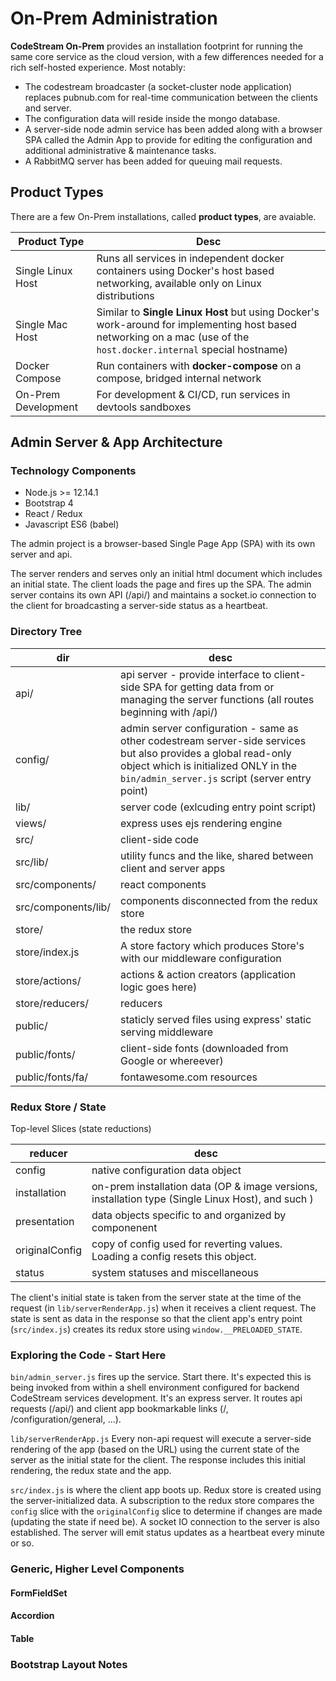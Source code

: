 # On-Prem Administration

**CodeStream On-Prem** provides an installation footprint for running the same
core service as the cloud version, with a few differences needed for a rich
self-hosted experience. Most notably:

*   The codestream broadcaster (a socket-cluster node application) replaces
    pubnub.com for real-time communication between the clients and server.
*   The configuration data will reside inside the mongo database.
*   A server-side node admin service has been added along with a browser SPA
    called the Admin App to provide for editing the configuration and additional
    administrative & maintenance tasks.
*   A RabbitMQ server has been added for queuing mail requests.

## Product Types

There are a few On-Prem installations, called **product types**, are avaiable.

| Product Type | Desc |
| --- | --- |
| Single Linux Host | Runs all services in independent docker containers using Docker's host based networking, available only on Linux distributions |
| Single Mac Host | Similar to **Single Linux Host** but using Docker's work-around for implementing host based networking on a mac (use of the `host.docker.internal` special hostname) |
| Docker Compose | Run containers with **docker-compose** on a compose, bridged internal network |
| On-Prem Development | For development & CI/CD, run services in devtools sandboxes |



## Admin Server & App Architecture

### Technology Components

*	Node.js >= 12.14.1
*	Bootstrap 4
*	React / Redux
*	Javascript ES6 (babel)

The admin project is a browser-based Single Page App (SPA) with its own server
and api.

The server renders and serves only an initial html document which includes an
initial state. The client loads the page and fires up the SPA. The admin server
contains its own API (/api/) and maintains a socket.io connection to the client
for broadcasting a server-side status as a heartbeat.

### Directory Tree

| dir | desc |
| --- | --- |
| api/ | api server - provide interface to client-side SPA for getting data from or managing the server functions (all routes beginning with /api/) |
| config/ | admin server configuration - same as other codestream server-side services but also provides a global read-only object which is initialized ONLY in the `bin/admin_server.js` script (server entry point) |
| lib/ | server code (exlcuding entry point script) |
| views/ | express uses ejs rendering engine |
| src/ | client-side code |
| src/lib/ | utility funcs and the like, shared between client and server apps |
| src/components/ | react components |
| src/components/lib/ | components disconnected from the redux store |
| store/ | the redux store |
| store/index.js | A store factory which produces Store's with our middleware configuration |
| store/actions/ | actions & action creators (application logic goes here) |
| store/reducers/ | reducers |
| public/ | staticly served files using express' static serving middleware |
| public/fonts/ | client-side fonts (downloaded from Google or whereever) |
| public/fonts/fa/ | fontawesome.com resources |


### Redux Store / State

Top-level Slices (state reductions)

| reducer | desc |
| --- | --- |
| config | native configuration data object |
| installation | on-prem installation data (OP & image versions, installation type (Single Linux Host), and such ) |
| presentation | data objects specific to and organized by componenent |
| originalConfig | copy of config used for reverting values. Loading a config resets this object. |
| status | system statuses and miscellaneous |

The client's initial state is taken from the server state at the time of the
request (in `lib/serverRenderApp.js`) when it receives a client request. The
state is sent as data in the response so that the client app's entry point
(`src/index.js`) creates its redux store using `window.__PRELOADED_STATE`.

### Exploring the Code - Start Here
`bin/admin_server.js` fires up the service. Start there. It's expected this is
being invoked from within a shell environment configured for backend CodeStream
services development. It's an express server. It routes api requests (/api/) and
client app bookmarkable links (/, /configuration/general, ...).

`lib/serverRenderApp.js` Every non-api request will execute a server-side
rendering of the app (based on the URL) using the current state of the server as
the initial state for the client. The response includes this initial rendering,
the redux state and the app.

`src/index.js` is where the client app boots up. Redux store is created using
the server-initialized data. A subscription to the redux store compares the
`config` slice with the `originalConfig` slice to determine if changes are made
(updating the state if need be). A socket IO connection to the server is also
established. The server will emit status updates as a heartbeat every minute or
so.

### Generic, Higher Level Components

#### FormFieldSet
#### Accordion
#### Table


### Bootstrap Layout Notes
